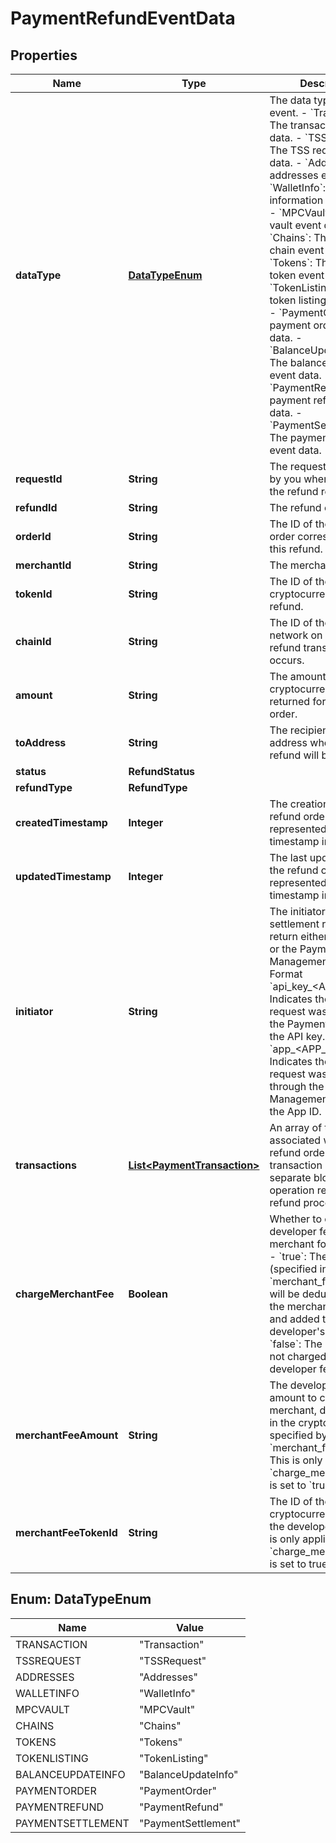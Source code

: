

# PaymentRefundEventData


## Properties

| Name | Type | Description | Notes |
|------------ | ------------- | ------------- | -------------|
|**dataType** | [**DataTypeEnum**](#DataTypeEnum) |  The data type of the event. - &#x60;Transaction&#x60;: The transaction event data. - &#x60;TSSRequest&#x60;: The TSS request event data. - &#x60;Addresses&#x60;: The addresses event data. - &#x60;WalletInfo&#x60;: The wallet information event data. - &#x60;MPCVault&#x60;: The MPC vault event data. - &#x60;Chains&#x60;: The enabled chain event data. - &#x60;Tokens&#x60;: The enabled token event data. - &#x60;TokenListing&#x60;: The token listing event data.        - &#x60;PaymentOrder&#x60;: The payment order event data. - &#x60;BalanceUpdateInfo&#x60;: The balance update event data. - &#x60;PaymentRefund&#x60;: The payment refund event data. - &#x60;PaymentSettlement&#x60;: The payment settlement event data. |  |
|**requestId** | **String** | The request ID provided by you when creating the refund request. |  [optional] |
|**refundId** | **String** | The refund order ID. |  |
|**orderId** | **String** | The ID of the pay-in order corresponding to this refund. |  [optional] |
|**merchantId** | **String** | The merchant ID. |  [optional] |
|**tokenId** | **String** | The ID of the cryptocurrency used for refund. |  |
|**chainId** | **String** | The ID of the blockchain network on which the refund transaction occurs. |  |
|**amount** | **String** | The amount in cryptocurrency to be returned for this refund order. |  |
|**toAddress** | **String** | The recipient&#39;s wallet address where the refund will be sent. |  |
|**status** | **RefundStatus** |  |  |
|**refundType** | **RefundType** |  |  [optional] |
|**createdTimestamp** | **Integer** | The creation time of the refund order, represented as a UNIX timestamp in seconds. |  [optional] |
|**updatedTimestamp** | **Integer** | The last update time of the refund order, represented as a UNIX timestamp in seconds. |  [optional] |
|**initiator** | **String** |  The initiator of this settlement request. Can return either an API key or the Payment Management App&#39;s ID.  - Format &#x60;api_key_&lt;API_KEY&gt;&#x60;: Indicates the settlement request was initiated via the Payment API using the API key. - Format &#x60;app_&lt;APP_ID&gt;&#x60;: Indicates the settlement request was initiated through the Payment Management App using the App ID.  |  [optional] |
|**transactions** | [**List&lt;PaymentTransaction&gt;**](PaymentTransaction.md) | An array of transactions associated with this refund order. Each transaction represents a separate blockchain operation related to the refund process. |  [optional] |
|**chargeMerchantFee** | **Boolean** | Whether to charge developer fee to the merchant for the refund.    - &#x60;true&#x60;: The fee amount (specified in &#x60;merchant_fee_amount&#x60;) will be deducted from the merchant&#39;s balance and added to the developer&#39;s balance    - &#x60;false&#x60;: The merchant is not charged any developer fee.  |  [optional] |
|**merchantFeeAmount** | **String** | The developer fee amount to charge the merchant, denominated in the cryptocurrency specified by &#x60;merchant_fee_token_id&#x60;. This is only applicable if &#x60;charge_merchant_fee&#x60; is set to &#x60;true&#x60;. |  [optional] |
|**merchantFeeTokenId** | **String** | The ID of the cryptocurrency used for the developer fee. This is only applicable if &#x60;charge_merchant_fee&#x60; is set to true. |  [optional] |



## Enum: DataTypeEnum

| Name | Value |
|---- | -----|
| TRANSACTION | &quot;Transaction&quot; |
| TSSREQUEST | &quot;TSSRequest&quot; |
| ADDRESSES | &quot;Addresses&quot; |
| WALLETINFO | &quot;WalletInfo&quot; |
| MPCVAULT | &quot;MPCVault&quot; |
| CHAINS | &quot;Chains&quot; |
| TOKENS | &quot;Tokens&quot; |
| TOKENLISTING | &quot;TokenListing&quot; |
| BALANCEUPDATEINFO | &quot;BalanceUpdateInfo&quot; |
| PAYMENTORDER | &quot;PaymentOrder&quot; |
| PAYMENTREFUND | &quot;PaymentRefund&quot; |
| PAYMENTSETTLEMENT | &quot;PaymentSettlement&quot; |



